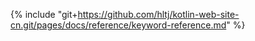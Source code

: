 {% include "git+https://github.com/hltj/kotlin-web-site-cn.git/pages/docs/reference/keyword-reference.md" %}
